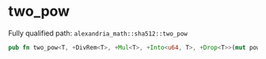 # two_pow

Fully qualified path: `alexandria_math::sha512::two_pow`

```rust
pub fn two_pow<T, +DivRem<T>, +Mul<T>, +Into<u64, T>, +Drop<T>>(mut power: u64) -> T
```


